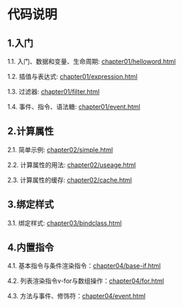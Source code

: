 # 代码说明

## 1.入门

1.1. 入门、数据和变量、生命周期: [chapter01/helloword.html](chapter01/helloword.html)

1.2. 插值与表达式: [chapter01/expression.html](chapter01/expression.html)

1.3. 过滤器: [chapter01/filter.html](chapter01/filter.html)

1.4. 事件、指令、语法糖: [chapter01/event.html](chapter01/event.html)

## 2.计算属性

2.1. 简单示例: [chapter02/simple.html](chapter02/simple.html)

2.2. 计算属性的用法: [chapter02/useage.html](chapter02/useage.html)

2.3. 计算属性的缓存: [chapter02/cache.html](chapter02/cache.html)

## 3.绑定样式

3.1. 绑定样式: [chapter03/bindclass.html](chapter03/bindclass.html)

## 4.内置指令

4.1. 基本指令与条件渲染指令：[chapter04/base-if.html](chapter04/base-if.html)

4.2. 列表渲染指令v-for与数组操作：[chapter04/for.html](chapter04/for.html)

4.3. 方法与事件、修饰符：[chapter04/event.html](chapter04/event.html)
